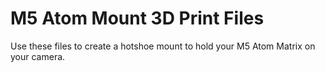 # M5 Atom Mount 3D Print Files

Use these files to create a hotshoe mount to hold your M5 Atom Matrix on your camera.
